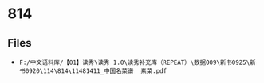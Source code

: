 # 814

## Files

- `F:/中文语料库/【01】读秀\读秀 1.0\读秀补充库（REPEAT）\数据009\新书0925\新书0920\114\814\11481411_中国名菜谱  素菜.pdf`

